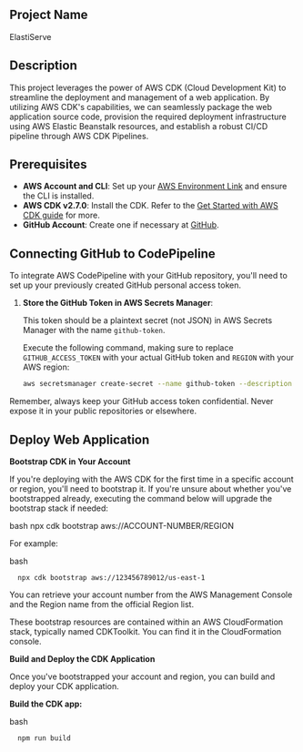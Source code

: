 ## Project Name
ElastiServe

## Description

This project leverages the power of AWS CDK (Cloud Development Kit) to streamline the deployment and management of a web application. By utilizing AWS CDK's capabilities, we can seamlessly package the web application source code, provision the required deployment infrastructure using AWS Elastic Beanstalk resources, and establish a robust CI/CD pipeline through AWS CDK Pipelines.

## Prerequisites

- **AWS Account and CLI**: Set up your [AWS Environment Link](https://aws.amazon.com/getting-started/guides/setup-environment/?sc_channel=el&sc_campaign=devopswave&sc_content=cicdcdkebaws&sc_geo=mult&sc_country=mult&sc_outcome=acq) and ensure the CLI is installed.
- **AWS CDK v2.7.0**: Install the CDK. Refer to the [Get Started with AWS CDK guide](https://aws.amazon.com/getting-started/guides/setup-cdk/?sc_channel=el&sc_campaign=devopswave&sc_content=cicdcdkebaws&sc_geo=mult&sc_country=mult&sc_outcome=acq) for more.
- **GitHub Account**: Create one if necessary at [GitHub](https://github.com).

## Connecting GitHub to CodePipeline

To integrate AWS CodePipeline with your GitHub repository, you'll need to set up your previously created GitHub personal access token.

1. **Store the GitHub Token in AWS Secrets Manager**:

   This token should be a plaintext secret (not JSON) in AWS Secrets Manager with the name `github-token`.

   Execute the following command, making sure to replace `GITHUB_ACCESS_TOKEN` with your actual GitHub token and `REGION` with your AWS region:

   ```bash
   aws secretsmanager create-secret --name github-token --description "Github access token for cdk" --secret-string GITHUB_ACCESS_TOKEN --region REGION

Remember, always keep your GitHub access token confidential. Never expose it in your public repositories or elsewhere.

## Deploy Web Application

**Bootstrap CDK in Your Account**

If you're deploying with the AWS CDK for the first time in a specific account or region, you'll need to bootstrap it. If you're unsure about whether you've bootstrapped already, executing the command below will upgrade the bootstrap stack if needed:

bash
      npx cdk bootstrap aws://ACCOUNT-NUMBER/REGION

For example:

bash

      npx cdk bootstrap aws://123456789012/us-east-1

You can retrieve your account number from the AWS Management Console and the Region name from the official Region list.

These bootstrap resources are contained within an AWS CloudFormation stack, typically named CDKToolkit. You can find it in the CloudFormation console.

**Build and Deploy the CDK Application**

Once you've bootstrapped your account and region, you can build and deploy your CDK application.

**Build the CDK app:**

bash

      npm run build
